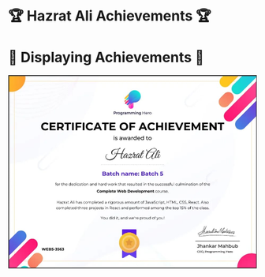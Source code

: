 # 🏆 Hazrat Ali Achievements 🏆

# 🏅 Displaying Achievements 🏅

<img src="images/webdevelopment.jpeg"/>






